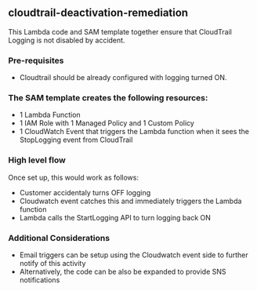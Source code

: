 ## cloudtrail-deactivation-remediation

This Lambda code and SAM template together ensure that CloudTrail Logging is not disabled by accident.

### Pre-requisites
- Cloudtrail should be already configured with logging turned ON.


### The SAM template creates the following resources:
- 1 Lambda Function 
- 1 IAM Role with 1 Managed Policy and 1 Custom Policy
- 1 CloudWatch Event that triggers the Lambda function when it sees the StopLogging event from CloudTrail


### High level flow
Once set up, this would work as follows:

- Customer accidentaly turns OFF logging 
- Cloudwatch event catches this and immediately triggers the Lambda function 
- Lambda calls the StartLogging API to turn logging back ON


### Additional Considerations

- Email triggers can be setup using the Cloudwatch event side to further notify of this activity
- Alternatively, the code can be also be expanded to provide SNS notifications